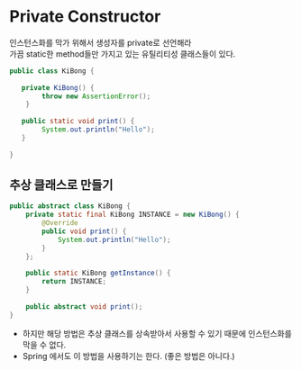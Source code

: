 # Private Constructor

인스턴스화를 막가 위해서 생성자를 private로 선언해라  
가끔 static한 method들만 가지고 있는 유틸리티성 클래스들이 있다.

``` java
public class KiBong {
        
   private KiBong() {        
        throw new AssertionError();
    }
        
   public static void print() {
        System.out.println("Hello");
   }
     
}
```

## 추상 클래스로 만들기

``` java
public abstract class KiBong {
    private static final KiBong INSTANCE = new KiBong() {
        @Override
        public void print() {
            System.out.println("Hello");
        }
    };
    
    public static KiBong getInstance() {
        return INSTANCE;
    }
    
    public abstract void print();
}
```

- 하지만 해당 방법은 추상 클래스를 상속받아서 사용할 수 있기 때문에 인스턴스화를 막을 수 없다.
- Spring 에서도 이 방법을 사용하기는 한다. (좋은 방법은 아니다.)